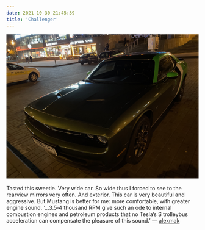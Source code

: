 ```yaml
---
date: 2021-10-30 21:45:39
title: 'Challenger'
---
```


![Сandy wrapper.](IMG_2526.jpg)

Tasted this sweetie. Very wide car. So wide thus I forced to see to the rearview mirrors very often.
And exterior. This car is very beautiful and aggressive. But Mustang is better for me: more
comfortable, with greater engine sound. ‘…3.5‐4 thousand RPM give such an ode to internal combustion
engines and petroleum products that no Tesla’s S trolleybus acceleration can compensate the pleasure
of this sound.’ — [alexmak](https://alexmak.net/2013/11/29/camaro-notes-p5)
